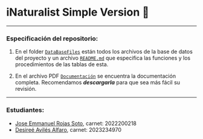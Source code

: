 
# iNaturalist Simple Version 🌱
---
### Especificación del repositorio:

1. En el folder [`DataBaseFiles`](DataBaseFiles) están todos los archivos de la base de datos del proyecto y un archivo [`README.md`](DataBaseFiles/README.md) que especifica las funciones y los procedimientos de las tablas de esta.

2. En el archivo PDF [`Documentación`](Documentación.pdf) se encuentra la documentación completa. Recomendamos ***descargarla*** para que sea más fácil su revisión.

---
### Estudiantes:

- [Jose Emmanuel Rojas Soto](https://github.com/Kyaki101), carnet: 2022200218
- [Desireé Avilés Alfaro](https://github.com/desireeav), carnet: 2023234970

